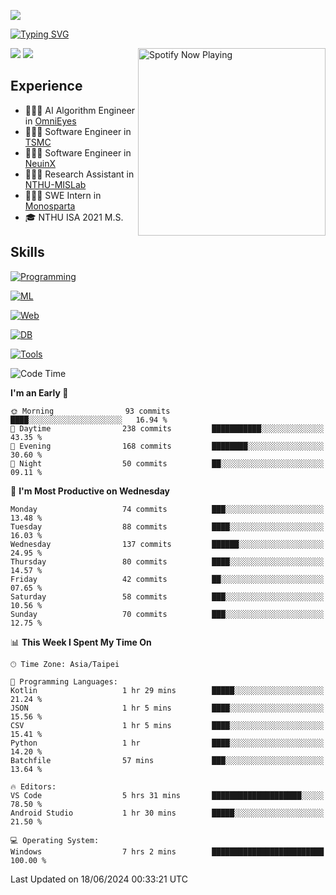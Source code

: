 ![](https://komarev.com/ghpvc/?username=peter0512lee&color=ff69b4)

[![Typing SVG](https://readme-typing-svg.herokuapp.com?color=F742BA&size=20&lines=Hi!+I'm+JYL)](https://git.io/typing-svg)

[<img src="https://spotify-now-playing.peter0512lee.vercel.app/api/spotify-playing" alt="Spotify Now Playing" width="300" align="right" />](https://open.spotify.com/user/21iyoswqgnkoe7peuesmqnhgy)

![](https://leetcard.jacoblin.cool/peter0512lee?theme=dark)
![](https://github-readme-activity-graph.vercel.app/graph?username=peter0512lee&theme=github)

## Experience
- 🧑🏻‍💻 AI Algorithm Engineer in [OmniEyes](https://www.theomnieyes.com/)
- 🧑🏻‍💻 Software Engineer in [TSMC](https://www.tsmc.com/)
- 🧑🏻‍💻 Software Engineer in [NeuinX](https://neuinx.com/)
- 🧑🏻‍💻 Research Assistant in [NTHU-MISLab](https://mislab.cs.nthu.edu.tw/)
- 🧑🏻‍💻 SWE Intern in [Monosparta](https://monosparta.org/)
- 🎓 NTHU ISA 2021 M.S.

## Skills
[![Programming](https://skillicons.dev/icons?i=py,kotlin,js)](https://skillicons.dev)

[![ML](https://skillicons.dev/icons?i=pytorch,opencv,sklearn)](https://skillicons.dev)

[![Web](https://skillicons.dev/icons?i=html,css,react,tailwind,nodejs,vite)](https://skillicons.dev)

[![DB](https://skillicons.dev/icons?i=firebase,sqlite,mysql,mongodb)](https://skillicons.dev)

[![Tools](https://skillicons.dev/icons?i=git,github,githubactions,vercel,docker,kubernetes,vscode,postman,anaconda,androidstudio)](https://skillicons.dev)

<!--
<table><tr><td valign="top" width="50%">

<img src="https://github-readme-stats-sigma-five.vercel.app/api?username=peter0512lee&hide_border=true&show_icons=true&locale=en&layout=compact&theme=dracula" align="left" style="width: 100%" />

</td><td valign="top" width="50%">

<img src="https://github-readme-stats-sigma-five.vercel.app/api/top-langs?username=peter0512lee&hide_border=true&show_icons=true&locale=en&layout=compact&theme=dracula" align="left" style="width: 100%" />

</td></tr></table>  
-->

<!--START_SECTION:waka-->
![Code Time](http://img.shields.io/badge/Code%20Time-1%2C107%20hrs%2041%20mins-blue)

**I'm an Early 🐤** 

```text
🌞 Morning                93 commits          ████░░░░░░░░░░░░░░░░░░░░░   16.94 % 
🌆 Daytime                238 commits         ███████████░░░░░░░░░░░░░░   43.35 % 
🌃 Evening                168 commits         ████████░░░░░░░░░░░░░░░░░   30.60 % 
🌙 Night                  50 commits          ██░░░░░░░░░░░░░░░░░░░░░░░   09.11 % 
```
📅 **I'm Most Productive on Wednesday** 

```text
Monday                   74 commits          ███░░░░░░░░░░░░░░░░░░░░░░   13.48 % 
Tuesday                  88 commits          ████░░░░░░░░░░░░░░░░░░░░░   16.03 % 
Wednesday                137 commits         ██████░░░░░░░░░░░░░░░░░░░   24.95 % 
Thursday                 80 commits          ████░░░░░░░░░░░░░░░░░░░░░   14.57 % 
Friday                   42 commits          ██░░░░░░░░░░░░░░░░░░░░░░░   07.65 % 
Saturday                 58 commits          ███░░░░░░░░░░░░░░░░░░░░░░   10.56 % 
Sunday                   70 commits          ███░░░░░░░░░░░░░░░░░░░░░░   12.75 % 
```


📊 **This Week I Spent My Time On** 

```text
🕑︎ Time Zone: Asia/Taipei

💬 Programming Languages: 
Kotlin                   1 hr 29 mins        █████░░░░░░░░░░░░░░░░░░░░   21.24 % 
JSON                     1 hr 5 mins         ████░░░░░░░░░░░░░░░░░░░░░   15.56 % 
CSV                      1 hr 5 mins         ████░░░░░░░░░░░░░░░░░░░░░   15.41 % 
Python                   1 hr                ████░░░░░░░░░░░░░░░░░░░░░   14.20 % 
Batchfile                57 mins             ███░░░░░░░░░░░░░░░░░░░░░░   13.64 % 

🔥 Editors: 
VS Code                  5 hrs 31 mins       ████████████████████░░░░░   78.50 % 
Android Studio           1 hr 30 mins        █████░░░░░░░░░░░░░░░░░░░░   21.50 % 

💻 Operating System: 
Windows                  7 hrs 2 mins        █████████████████████████   100.00 % 
```


 Last Updated on 18/06/2024 00:33:21 UTC
<!--END_SECTION:waka-->


<!--
**peter0512lee/peter0512lee** is a ✨ _special_ ✨ repository because its `README.md` (this file) appears on your GitHub profile.

